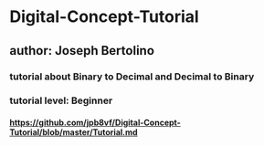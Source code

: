# Digital-Concept-Tutorial
## author: Joseph Bertolino
### tutorial about Binary to Decimal and Decimal to Binary 
### tutorial level: Beginner 





#### https://github.com/jpb8vf/Digital-Concept-Tutorial/blob/master/Tutorial.md

